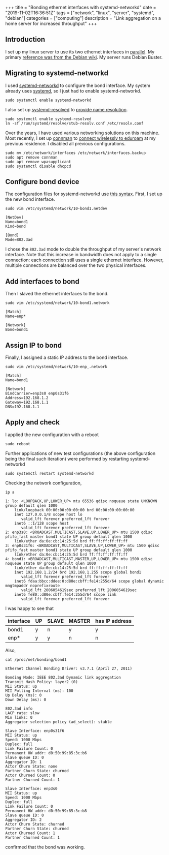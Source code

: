 +++
title = "Bonding ethernet interfaces with systemd-networkd"
date = "2019-11-02T16:36:51Z"
tags = ["network", "linux", "server", "systemd", "debian"]
categories = ["computing"]
description = "Link aggregation on a home server for increased throughput"
+++

## Introduction

I set up my linux server to use its two ethernet interfaces in [parallel](https://en.wikipedia.org/wiki/Link_aggregation#Link_Aggregation_Control_Protocol). 
My primary [reference was from the Debian wiki](https://wiki.debian.org/Bonding#Using_systemd-networkd).
My server runs Debian Buster.

## Migrating to systemd-networkd

I used [systemd-networkd](https://wiki.archlinux.org/index.php/Systemd-networkd) to configure the bond interface. 
My system already uses [systemd](https://wiki.archlinux.org/index.php/Systemd), so I just had to enable systemd-networkd.

```shell
sudo systemctl enable systemd-networkd
```

I also set up [systemd-resolved](https://wiki.archlinux.org/index.php/Systemd-resolved) to [provide name resolution](https://wiki.archlinux.org/index.php/Systemd-resolved#DNS).

```shell
sudo systemctl enable systemd-resolved
ln -sf /run/systemd/resolve/stub-resolv.conf /etc/resolv.conf
```

Over the years, I have used various networking solutions on this machine. 
Most recently, I set up [connman](https://en.wikipedia.org/wiki/ConnMan) to [connect wirelessly to eduroam](https://wiki.archlinux.org/index.php/ConnMan#Connecting_to_eduroam_(802.1X)) at my previous residence. 
I disabled all previous configurations.

```
sudo mv /etc/network/interfaces /etc/network/interfaces.backup
sudo apt remove connman
sudo apt remove wpasupplicant
sudo systemctl disable dhcpcd
```

## Configure bond device

The configuration files for systemd-networkd use [this syntax](https://wiki.archlinux.org/index.php/Systemd-networkd#Configuration_files).
First, I set up the new bond interface.

```
sudo vim /etc/systemd/network/10-bond1.netdev
```

```
[NetDev]
Name=bond1
Kind=bond

[Bond]
Mode=802.3ad
```

I chose the `802.3ad` mode to double the throughput of my server's network interface.
Note that this increase in bandwidth does not apply to a single connection: each connection still uses a single ethernet interface.
However, multiple connections are balanced over the two physical interfaces.

## Add interfaces to bond

Then I slaved the ethernet interfaces to the bond.

```
sudo vim /etc/systemd/network/10-bond1.network
```

```
[Match]
Name=enp*

[Network]
Bond=bond1
```

## Assign IP to bond

Finally, I assigned a static IP address to the bond interface.

```
sudo vim /etc/systemd/network/10-enp_.network
```

```
[Match]
Name=bond1

[Network]
BindCarrier=enp3s0 enp0s31f6
Address=192.168.1.2
Gateway=192.168.1.1
DNS=192.168.1.1
```

## Apply and check

I applied the new configuration with a reboot

```
sudo reboot
```

Further applications of new test configurations (the above configuration being the final such iteration) were performed by restarting systemd-networkd

```shell
sudo systemctl restart systemd-networkd
```

Checking the network configuration,

```
ip a
```

```
1: lo: <LOOPBACK,UP,LOWER_UP> mtu 65536 qdisc noqueue state UNKNOWN group default qlen 1000
    link/loopback 00:00:00:00:00:00 brd 00:00:00:00:00:00
    inet 127.0.0.1/8 scope host lo
       valid_lft forever preferred_lft forever
    inet6 ::1/128 scope host 
       valid_lft forever preferred_lft forever
2: enp3s0: <BROADCAST,MULTICAST,SLAVE,UP,LOWER_UP> mtu 1500 qdisc pfifo_fast master bond1 state UP group default qlen 1000
    link/ether da:0e:cb:14:25:5d brd ff:ff:ff:ff:ff:ff
3: enp0s31f6: <BROADCAST,MULTICAST,SLAVE,UP,LOWER_UP> mtu 1500 qdisc pfifo_fast master bond1 state UP group default qlen 1000
    link/ether da:0e:cb:14:25:5d brd ff:ff:ff:ff:ff:ff
4: bond1: <BROADCAST,MULTICAST,MASTER,UP,LOWER_UP> mtu 1500 qdisc noqueue state UP group default qlen 1000
    link/ether da:0e:cb:14:25:5d brd ff:ff:ff:ff:ff:ff
    inet 192.168.1.2/24 brd 192.168.1.255 scope global bond1
       valid_lft forever preferred_lft forever
    inet6 fdaa:bbcc:ddee:0:d80e:cbff:fe14:255d/64 scope global dynamic mngtmpaddr noprefixroute 
       valid_lft 2006054619sec preferred_lft 2006054619sec
    inet6 fe80::d80e:cbff:fe14:255d/64 scope link 
       valid_lft forever preferred_lft forever
```
I was happy to see that

|interface| UP   | SLAVE | MASTER | has IP address |
|---------|------|-------|--------|----------------|
|bond1  |  y   |    n  |  y     |   y            |
|enp*   |y|y|n|n|

Also,

```shell
cat /proc/net/bonding/bond1
```

```
Ethernet Channel Bonding Driver: v3.7.1 (April 27, 2011)

Bonding Mode: IEEE 802.3ad Dynamic link aggregation
Transmit Hash Policy: layer2 (0)
MII Status: up
MII Polling Interval (ms): 100
Up Delay (ms): 0
Down Delay (ms): 0

802.3ad info
LACP rate: slow
Min links: 0
Aggregator selection policy (ad_select): stable

Slave Interface: enp0s31f6
MII Status: up
Speed: 1000 Mbps
Duplex: full
Link Failure Count: 0
Permanent HW addr: d0:50:99:85:3c:b6
Slave queue ID: 0
Aggregator ID: 1
Actor Churn State: none
Partner Churn State: churned
Actor Churned Count: 0
Partner Churned Count: 1

Slave Interface: enp3s0
MII Status: up
Speed: 1000 Mbps
Duplex: full
Link Failure Count: 0
Permanent HW addr: d0:50:99:85:3c:b8
Slave queue ID: 0
Aggregator ID: 2
Actor Churn State: churned
Partner Churn State: churned
Actor Churned Count: 1
Partner Churned Count: 1
```

confirmed that the bond was working.
